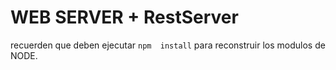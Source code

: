 # WEB SERVER + RestServer


recuerden que deben ejecutar ``` npm  install ``` para reconstruir los modulos de NODE.